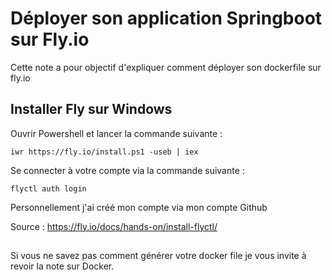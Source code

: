 # Déployer son application Springboot sur Fly.io

Cette note a pour objectif d'expliquer comment déployer son dockerfile sur fly.io

## Installer Fly sur Windows

Ouvrir Powershell et lancer la commande suivante :

``iwr https://fly.io/install.ps1 -useb | iex``

Se connecter à votre compte via la commande suivante :

``flyctl auth login``

Personnellement j'ai créé mon compte via mon compte Github

Source : https://fly.io/docs/hands-on/install-flyctl/


## 

Si vous ne savez pas comment générer votre docker file je vous invite à revoir la note sur Docker.

